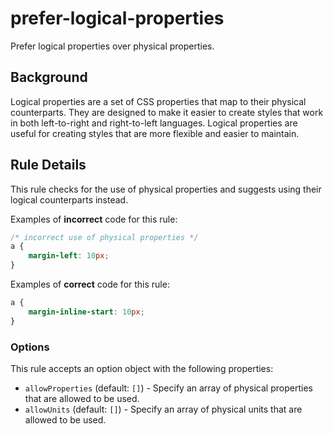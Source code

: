 # prefer-logical-properties

Prefer logical properties over physical properties.

## Background

Logical properties are a set of CSS properties that map to their physical counterparts. They are designed to make it easier to create styles that work in both left-to-right and right-to-left languages. Logical properties are useful for creating styles that are more flexible and easier to maintain.

## Rule Details

This rule checks for the use of physical properties and suggests using their logical counterparts instead.

Examples of **incorrect** code for this rule:

```css
/* incorrect use of physical properties */
a {
	margin-left: 10px;
}
```

Examples of **correct** code for this rule:

```css
a {
	margin-inline-start: 10px;
}
```

### Options

This rule accepts an option object with the following properties:

- `allowProperties` (default: `[]`) - Specify an array of physical properties that are allowed to be used.
- `allowUnits` (default: `[]`) - Specify an array of physical units that are allowed to be used.
